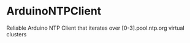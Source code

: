 # ArduinoNTPClient
Reliable Arduino NTP Client that iterates over [0-3].pool.ntp.org virtual clusters
